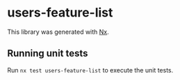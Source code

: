 # users-feature-list

This library was generated with [Nx](https://nx.dev).

## Running unit tests

Run `nx test users-feature-list` to execute the unit tests.
